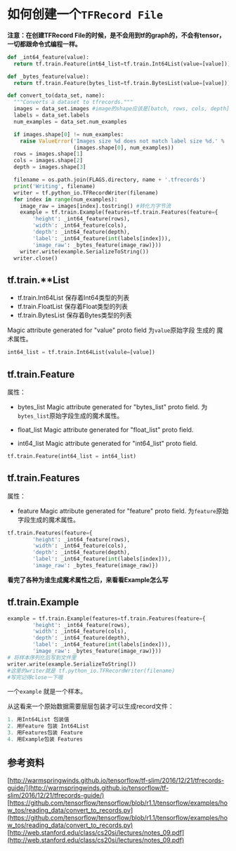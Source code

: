 # 如何创建一个`TFRecord File`

**注意：在创建TFRecord File的时候，是不会用到tf的graph的，不会有tensor，一切都跟命令式编程一样。**

```python
def _int64_feature(value):
  return tf.train.Feature(int64_list=tf.train.Int64List(value=[value]))

def _bytes_feature(value):
  return tf.train.Feature(bytes_list=tf.train.BytesList(value=[value]))

def convert_to(data_set, name):
  """Converts a dataset to tfrecords."""
  images = data_set.images #image的shape应该是[batch, rows, cols, depth]
  labels = data_set.labels
  num_examples = data_set.num_examples

  if images.shape[0] != num_examples:
    raise ValueError('Images size %d does not match label size %d.' %
                     (images.shape[0], num_examples))
  rows = images.shape[1]
  cols = images.shape[2]
  depth = images.shape[3]

  filename = os.path.join(FLAGS.directory, name + '.tfrecords')
  print('Writing', filename)
  writer = tf.python_io.TFRecordWriter(filename)
  for index in range(num_examples):
    image_raw = images[index].tostring() #转化为字节流
    example = tf.train.Example(features=tf.train.Features(feature={
        'height': _int64_feature(rows),
        'width': _int64_feature(cols),
        'depth': _int64_feature(depth),
        'label': _int64_feature(int(labels[index])),
        'image_raw': _bytes_feature(image_raw)}))
    writer.write(example.SerializeToString())
  writer.close()
```

## tf.train.\*\*List

* tf.train.Int64List 保存着Int64类型的列表
* tf.train.FloatList 保存着Float类型的列表
* tf.train.BytesList 保存着Bytes类型的列表

Magic attribute generated for "value" proto field
为`value`原始字段 生成的 魔术属性。
```python
int64_list = tf.train.Int64List(valule=[value])

```

## tf.train.Feature
属性：

* bytes_list
Magic attribute generated for "bytes_list" proto field.
为`bytes_list`原始字段生成的魔术属性。

* float_list
Magic attribute generated for "float_list" proto field.

* int64_list
Magic attribute generated for "int64_list" proto field.

```python
tf.train.Feature(int64_list = int64_list)
```

## tf.train.Features
属性：
* feature
Magic attribute generated for "feature" proto field.
为`feature`原始字段生成的魔术属性。

```python
tf.train.Features(feature={
        'height': _int64_feature(rows),
        'width': _int64_feature(cols),
        'depth': _int64_feature(depth),
        'label': _int64_feature(int(labels[index])),
        'image_raw': _bytes_feature(image_raw)})
```

**看完了各种为谁生成魔术属性之后，来看看Example怎么写**
## tf.train.Example
```python
example = tf.train.Example(features=tf.train.Features(feature={
        'height': _int64_feature(rows),
        'width': _int64_feature(cols),
        'depth': _int64_feature(depth),
        'label': _int64_feature(int(labels[index])),
        'image_raw': _bytes_feature(image_raw)}))
# 将样本序列化后写到文件里
writer.write(example.SerializeToString())
#这里的writer就是 tf.python_io.TFRecordWriter(filename)
#写完记得close一下哦
```

一个`example` 就是一个样本。

从这看来一个原始数据需要层层包装才可以生成record文件：

```python
1. 用Int64List 包装值
2. 用Feature 包装 Int64List
3. 用Features包装 Feature
4. 用Example包装 Features
```


## 参考资料
[http://warmspringwinds.github.io/tensorflow/tf-slim/2016/12/21/tfrecords-guide/](http://warmspringwinds.github.io/tensorflow/tf-slim/2016/12/21/tfrecords-guide/)
[https://github.com/tensorflow/tensorflow/blob/r1.1/tensorflow/examples/how_tos/reading_data/convert_to_records.py](https://github.com/tensorflow/tensorflow/blob/r1.1/tensorflow/examples/how_tos/reading_data/convert_to_records.py)
[http://web.stanford.edu/class/cs20si/lectures/notes_09.pdf](http://web.stanford.edu/class/cs20si/lectures/notes_09.pdf)
